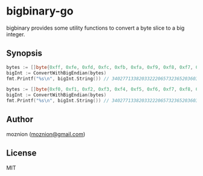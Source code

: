 bigbinary-go
==

bigbinary provides some utility functions to convert a byte slice to a big integer.

Synopsis
--

```go
bytes := []byte{0xff, 0xfe, 0xfd, 0xfc, 0xfb, 0xfa, 0xf9, 0xf8, 0xf7, 0xf6, 0xf5, 0xf4, 0xf3, 0xf2, 0xf1, 0xf0}
bigInt := ConvertWithBigEndian(bytes)
fmt.Printf("%s\n", bigInt.String()) // 340277133820332220657323652036036850160
```

```go
bytes := []byte{0xf0, 0xf1, 0xf2, 0xf3, 0xf4, 0xf5, 0xf6, 0xf7, 0xf8, 0xf9, 0xfa, 0xfb, 0xfc, 0xfd, 0xfe, 0xff}
bigInt := ConvertWithBigEndian(bytes)
fmt.Printf("%s\n", bigInt.String()) // 340277133820332220657323652036036850160
```

Author
--

moznion (<moznion@gmail.com>)

License
--

MIT

